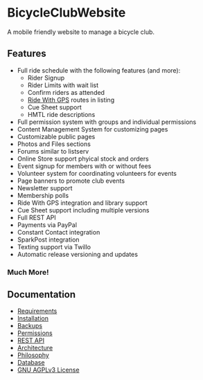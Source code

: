 # BicycleClubWebsite

A mobile friendly website to manage a bicycle club.

## Features
* Full ride schedule with the following features (and more):
  * Rider Signup
  * Rider Limits with wait list
  * Confirm riders as attended
  * [Ride With GPS](https://ridewithgps.com) routes in listing
  * Cue Sheet support
  * HMTL ride descriptions
* Full permission system with groups and individual permissions
* Content Management System for customizing pages
* Customizable public pages
* Photos and Files sections
* Forums similar to listserv
* Online Store support phyical stock and orders
* Event signup for members with or without fees
* Volunteer system for coordinating volunteers for events
* Page banners to promote club events
* Newsletter support
* Membership polls
* Ride With GPS integration and library support
* Cue Sheet support including multiple versions
* Full REST API
* Payments via PayPal
* Constant Contact integration
* SparkPost integration
* Texting support via Twillo
* Automatic release versioning and updates

### Much More!

## Documentation
* [Requirements](https://github.com/phpfui/BicycleClubWebsite2023/blob/master/docs/1.%20Requirements.md)
* [Installation](https://github.com/phpfui/BicycleClubWebsite2023/blob/master/docs/2.%20Installation.md)
* [Backups](https://github.com/phpfui/BicycleClubWebsite2023/blob/master/docs/3.%20Backups.md)
* [Permissions](https://github.com/phpfui/BicycleClubWebsite2023/blob/master/docs/4.%20Permissions.md)
* [REST API](https://github.com/phpfui/BicycleClubWebsite2023/blob/master/docs/5.%20API.md)
* [Architecture](https://github.com/phpfui/BicycleClubWebsite2023/blob/master/docs/6.%20Architecture.md)
* [Philosophy](https://github.com/phpfui/BicycleClubWebsite2023/blob/master/docs/7.%20Philosophy.md)
* [Database](https://github.com/phpfui/BicycleClubWebsite2023/blob/master/docs/8.%20Database.md)
* [GNU AGPLv3 License](License.md)

